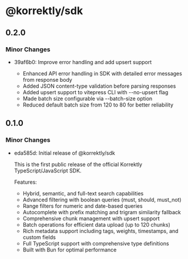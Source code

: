 # @korrektly/sdk

## 0.2.0

### Minor Changes

- 39af6b0: Improve error handling and add upsert support

  - Enhanced API error handling in SDK with detailed error messages from response body
  - Added JSON content-type validation before parsing responses
  - Added upsert support to vitepress CLI with --no-upsert flag
  - Made batch size configurable via --batch-size option
  - Reduced default batch size from 120 to 80 for better reliability

## 0.1.0

### Minor Changes

- eda585d: Initial release of @korrektly/sdk

  This is the first public release of the official Korrektly TypeScript/JavaScript SDK.

  Features:

  - Hybrid, semantic, and full-text search capabilities
  - Advanced filtering with boolean queries (must, should, must_not)
  - Range filters for numeric and date-based queries
  - Autocomplete with prefix matching and trigram similarity fallback
  - Comprehensive chunk management with upsert support
  - Batch operations for efficient data upload (up to 120 chunks)
  - Rich metadata support including tags, weights, timestamps, and custom fields
  - Full TypeScript support with comprehensive type definitions
  - Built with Bun for optimal performance

